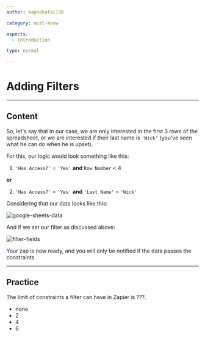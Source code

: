 ```yaml
---
author: kapnobatai136

category: must-know

aspects:
  - introduction

type: normal

---
```


# Adding Filters

---
## Content

So, let's say that in our case, we are only interested in the first 3 rows of the spreadsheet, or we are interested if their last name is `'Wick'` (you've seen what he can do when he is upset).

For this, our logic would look something like this:

1. `'Has Access?'` = `'Yes'` **and** `Row Number` < 4

**or**

2. `'Has Access?'` = `'Yes'` **and** `'Last Name'` = `'Wick'`

Considering that our data looks like this:

![google-sheets-data](https://img.enkipro.com/9633e64a27dfc89a5f0e4f588d51b81d.png)

And if we set our filter as discussed above:

![filter-fields](https://img.enkipro.com/dc9727ca46844f5f914355b92455b67b.png)

Your zap is now ready, and you will only be notified if the data passes the constraints.

---
## Practice

The limit of constraints a filter can have in Zapier is ???.

* none
* 2
* 4
* 6